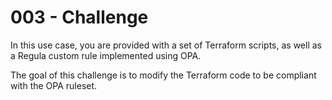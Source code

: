 # 003 - Challenge 

In this use case, you are provided with a set of Terraform scripts, as well as a Regula custom rule implemented using OPA.

The goal of this challenge is to modify the Terraform code to be compliant with the OPA ruleset.

